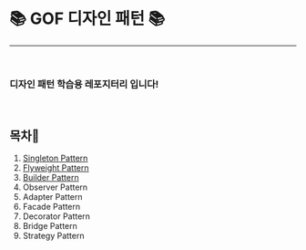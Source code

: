 <h1><b>📚 GOF 디자인 패턴 📚</b></h1>
<hr/><br/>
<h3>디자인 패턴 학습용 레포지터리 입니다!</h3><br/>
<h2>목차📕</h2>
<ol>
    <li>
        <a href="https://github.com/EungyuCho/Disign_Pattern_Repo/blob/master/Singleton.md">Singleton Pattern</a> 
    </li>
    <li>
        <a href="https://github.com/EungyuCho/Disign_Pattern_Repo/blob/master/Flyweight.md">Flyweight Pattern</a> 
    </li>
    <li>
        <a href="https://github.com/EungyuCho/Disign_Pattern_Repo/blob/master/Builder.md">Builder Pattern</a>
    </li>
    <li>
        <a>Observer Pattern</a>
    </li>
    <li>
        <a>Adapter Pattern</a>
    </li>
    <li>
        <a>Facade Pattern</a>
    </li>
    <li>
        <a>Decorator Pattern</a>
    </li>
    <li>
        <a>Bridge Pattern</a>
    </li>
    <li>
        <a>Strategy Pattern</a>
    </li>
</ol>